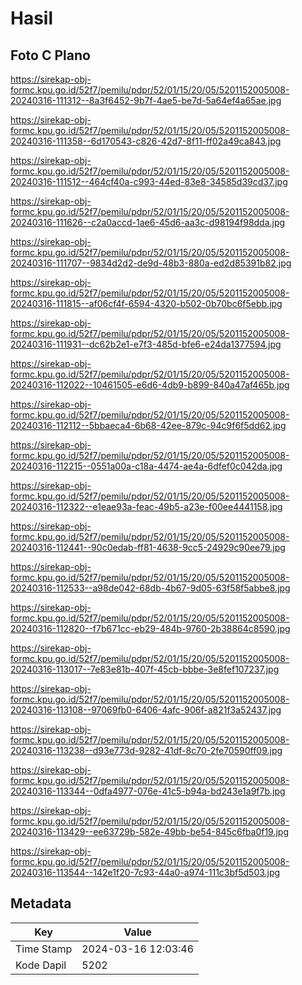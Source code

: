 # Hasil

## Foto C Plano

https://sirekap-obj-formc.kpu.go.id/52f7/pemilu/pdpr/52/01/15/20/05/5201152005008-20240316-111312--8a3f6452-9b7f-4ae5-be7d-5a64ef4a65ae.jpg

https://sirekap-obj-formc.kpu.go.id/52f7/pemilu/pdpr/52/01/15/20/05/5201152005008-20240316-111358--6d170543-c826-42d7-8f11-ff02a49ca843.jpg

https://sirekap-obj-formc.kpu.go.id/52f7/pemilu/pdpr/52/01/15/20/05/5201152005008-20240316-111512--464cf40a-c993-44ed-83e8-34585d39cd37.jpg

https://sirekap-obj-formc.kpu.go.id/52f7/pemilu/pdpr/52/01/15/20/05/5201152005008-20240316-111626--c2a0accd-1ae6-45d6-aa3c-d98194f98dda.jpg

https://sirekap-obj-formc.kpu.go.id/52f7/pemilu/pdpr/52/01/15/20/05/5201152005008-20240316-111707--9834d2d2-de9d-48b3-880a-ed2d85391b82.jpg

https://sirekap-obj-formc.kpu.go.id/52f7/pemilu/pdpr/52/01/15/20/05/5201152005008-20240316-111815--af06cf4f-6594-4320-b502-0b70bc6f5ebb.jpg

https://sirekap-obj-formc.kpu.go.id/52f7/pemilu/pdpr/52/01/15/20/05/5201152005008-20240316-111931--dc62b2e1-e7f3-485d-bfe6-e24da1377594.jpg

https://sirekap-obj-formc.kpu.go.id/52f7/pemilu/pdpr/52/01/15/20/05/5201152005008-20240316-112022--10461505-e6d6-4db9-b899-840a47af465b.jpg

https://sirekap-obj-formc.kpu.go.id/52f7/pemilu/pdpr/52/01/15/20/05/5201152005008-20240316-112112--5bbaeca4-6b68-42ee-879c-94c9f6f5dd62.jpg

https://sirekap-obj-formc.kpu.go.id/52f7/pemilu/pdpr/52/01/15/20/05/5201152005008-20240316-112215--0551a00a-c18a-4474-ae4a-6dfef0c042da.jpg

https://sirekap-obj-formc.kpu.go.id/52f7/pemilu/pdpr/52/01/15/20/05/5201152005008-20240316-112322--e1eae93a-feac-49b5-a23e-f00ee4441158.jpg

https://sirekap-obj-formc.kpu.go.id/52f7/pemilu/pdpr/52/01/15/20/05/5201152005008-20240316-112441--90c0edab-ff81-4638-9cc5-24929c90ee79.jpg

https://sirekap-obj-formc.kpu.go.id/52f7/pemilu/pdpr/52/01/15/20/05/5201152005008-20240316-112533--a98de042-68db-4b67-9d05-63f58f5abbe8.jpg

https://sirekap-obj-formc.kpu.go.id/52f7/pemilu/pdpr/52/01/15/20/05/5201152005008-20240316-112820--f7b671cc-eb29-484b-9760-2b38864c8590.jpg

https://sirekap-obj-formc.kpu.go.id/52f7/pemilu/pdpr/52/01/15/20/05/5201152005008-20240316-113017--7e83e81b-407f-45cb-bbbe-3e8fef107237.jpg

https://sirekap-obj-formc.kpu.go.id/52f7/pemilu/pdpr/52/01/15/20/05/5201152005008-20240316-113108--97069fb0-6406-4afc-906f-a821f3a52437.jpg

https://sirekap-obj-formc.kpu.go.id/52f7/pemilu/pdpr/52/01/15/20/05/5201152005008-20240316-113238--d93e773d-9282-41df-8c70-2fe70590ff09.jpg

https://sirekap-obj-formc.kpu.go.id/52f7/pemilu/pdpr/52/01/15/20/05/5201152005008-20240316-113344--0dfa4977-076e-41c5-b94a-bd243e1a9f7b.jpg

https://sirekap-obj-formc.kpu.go.id/52f7/pemilu/pdpr/52/01/15/20/05/5201152005008-20240316-113429--ee63729b-582e-49bb-be54-845c6fba0f19.jpg

https://sirekap-obj-formc.kpu.go.id/52f7/pemilu/pdpr/52/01/15/20/05/5201152005008-20240316-113544--142e1f20-7c93-44a0-a974-111c3bf5d503.jpg


## Metadata

| Key        | Value               |
| ---------- | ------------------- |
| Time Stamp | 2024-03-16 12:03:46 |
| Kode Dapil | 5202                |



